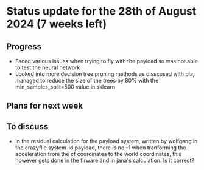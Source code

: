 # Status update for the 28th of August 2024 (7 weeks left)

## Progress
- Faced various issues when trying to fly with the payload so was not able to test the neural network
- Looked into more decision tree pruning methods as disscused with pia, managed to reduce the size of the trees by 80% with the min_samples_split=500 value in sklearn

## Plans for next week

## To discuss
- In the residual calculation for the payload system, written by wolfgang in the crazyflie system-id payload, there is no -1 when tranforming the acceleration from the cf coordinates to the world coordinates, this however gets done in the firware and in jana's calculation. Is it correct?

